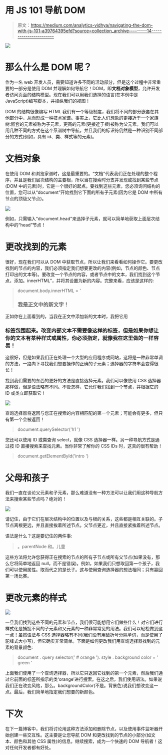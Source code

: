 # 用 JS 101 导航 DOM

> 原文：<https://medium.com/analytics-vidhya/navigating-the-dom-with-js-101-a39764395efd?source=collection_archive---------14----------------------->

![](img/a182692b02a28fedf63539ec5524d021.png)

# 那么什么是 DOM 呢？

作为一名 web 开发人员，需要知道许多不同的活动部分，但是这个过程中非常重要的一部分是使用 DOM 并理解如何导航它！DOM，即**文档对象模型**，允许开发者访问页面的结构模型。现在我们可以用我们选择的语言(在本例中是 JavaScript)编写脚本，并操纵我们的视图！

DOM 的结构很像编写 HTML 我们有一个等级制度，我们将不同的部分嵌套在其他部分中，从而形成一种技术家谱。事实上，它比人们想象的更接近于一个家族树:嵌套的元素被称为子元素，更高的元素(更接近于根)被称为父元素。我们可以用几种不同的方式在这个系谱树中导航，并且我们的标识符仍然是一种识别不同部分的方式(例如，具有 id、类、样式等的元素)。

# 文档对象

在使用 DOM 和浏览家谱时，这是最重要的。“文档”代表我们正在处理的整个程序，并且是我们层次结构的主要根，所以当在搜索时分支并发现或找到某些节点(DOM 中的元素)时，它是一个很好的起点。要找到这些元素，您必须询问结构的位置，您可以从“document”开始找到它下面的所有子元素(因为它是 DOM 中所有节点的顶级父节点)。

![](img/95dd910e257d1c9bd38feb99998ccb76.png)

例如，只需输入“document.head”来选择子元素，就可以简单地获取上面层次结构中的“head”节点！

# 更改找到的元素

很好，现在我们可以从 DOM 中获取节点，所以让我们来看看如何操作它。要更改找到的节点的内容，我们必须指定我们想要更改的内容(例如，节点的颜色、节点打印出的文本等)。要改变一个节点的内容，或者节点中的文本，我们找到这个节点，添加。innerHTML”，并将其设置为新的内容。完整来看，应该是这样的:

> document.body.innerHTML = '
> 
> ### 我是正文中的新文字！

正如你在上面看到的，当我在正文中添加新的文本时，我把它用

### 标签包围起来。改变内部文本不需要像这样的标签，但是如果你想让你的文本有某种样式或属性，你必须指定，就像我在这里做的一样容易！

这很好，但是如果我们正在处理一个大型的应用程序或网站，这将是一种非常单调的方法，一路向下寻找我们想要操作的正确的子元素；选择器的字符串会变得很长！

找到我们需要的东西的更好的方法是直接选择元素。我们可以像使用 CSS 选择器那样做，但是语法略有不同。不管怎样，它允许我们找到一个节点，并根据它的 ID 或类立即获取它！

![](img/2aa74d2c6e3d21d6ba2c0b5176e1297e.png)

查询选择器将返回与您正在搜索的内容相匹配的第一个元素；可能会有更多，但只有第一个会被返回！

> document.querySelector('h1 ')

您还可以使用 ID 或类查询 select，就像 CSS 选择器一样。另一种导航方式是通过按 ID 直接搜索来查找元素。当你非常了解你的 CSS IDs 时，这真的很有帮助！

> document.getElementById('intro ')

# 父母和孩子

我们一直在谈论父元素和子元素，那么难道没有一种方法可以让我们用这种导航方法来搜索某些节点吗？绝对的！

![](img/559b209fd9cf3d92c48c8b0d0f15159f.png)

请记住，由于它们在层次结构中的位置以及与根的关系，这些都是相互关联的。子节点离根更远，并且直接挨着所述节点。父节点更近，并且直接紧挨着所述节点。

语法是什么？这是要记住的两件事:

> 。parentNode 和。儿童

这些方法将允许您获得正在搜索的节点的所有子节点或所有父节点(如果没有，那么它将简单地返回 null，而不是错误)。例如，如果我们只想取回第一个孩子，我们可以使用属性。取而代之的是长子。这与使用查询选择器的想法相同；只有赢回第一场比赛。

# 更改元素的样式

![](img/b755bb91e24b0266f41408d57139d1fd.png)

一旦我们找到这些不同的元素和节点，我们很可能想用它们做些什么！对它们进行样式化是捕捉不同的子元素和父元素的一种非常常见的用法。我们可以轻松做到这一点！虽然语法与 CSS 选择器略有不同(我们没有用破折号分隔单词，而是使用了驼峰式大小写)，但它确实非常简单。下面是如何更改我们用查询选择器找到的元素的背景颜色:

> document . query selector(' # orange '). style . background color = ' green '

上面我们使用了一个查询选择器，所以它只返回它找到的第一个元素，然后我们通过它前面的标签所指示的类‘orange’进行搜索。在这之后，我们使用语法。如果说我们正在改变风格，那么。backgroundColor(不是。背景色)说我们想改变这一点。最后，我们简单地指定我们想要的新颜色。

# 下次

在下一篇博客中，我们将讨论用这种方法添加和删除节点，以及使用事件监听器开始创建一些交互性。这主要是让您导航 DOM 和更改找到的节点的小部分(如文本、颜色和其他 CSS 属性)的信息。继续搜索，成为一个快速的 DOM 导航者！这对任何开发者都有好处。